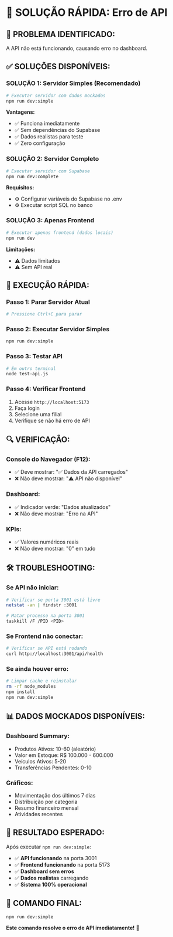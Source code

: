 # 🔧 SOLUÇÃO RÁPIDA: Erro de API

## 🚨 **PROBLEMA IDENTIFICADO:**
A API não está funcionando, causando erro no dashboard.

## ✅ **SOLUÇÕES DISPONÍVEIS:**

### **SOLUÇÃO 1: Servidor Simples (Recomendado)**
```bash
# Executar servidor com dados mockados
npm run dev:simple
```

**Vantagens:**
- ✅ Funciona imediatamente
- ✅ Sem dependências do Supabase
- ✅ Dados realistas para teste
- ✅ Zero configuração

### **SOLUÇÃO 2: Servidor Completo**
```bash
# Executar servidor com Supabase
npm run dev:complete
```

**Requisitos:**
- ⚙️ Configurar variáveis do Supabase no .env
- ⚙️ Executar script SQL no banco

### **SOLUÇÃO 3: Apenas Frontend**
```bash
# Executar apenas frontend (dados locais)
npm run dev
```

**Limitações:**
- ⚠️ Dados limitados
- ⚠️ Sem API real

## 🚀 **EXECUÇÃO RÁPIDA:**

### **Passo 1: Parar Servidor Atual**
```bash
# Pressione Ctrl+C para parar
```

### **Passo 2: Executar Servidor Simples**
```bash
npm run dev:simple
```

### **Passo 3: Testar API**
```bash
# Em outro terminal
node test-api.js
```

### **Passo 4: Verificar Frontend**
1. Acesse `http://localhost:5173`
2. Faça login
3. Selecione uma filial
4. Verifique se não há erro de API

## 🔍 **VERIFICAÇÃO:**

### **Console do Navegador (F12):**
- ✅ Deve mostrar: "✅ Dados da API carregados"
- ❌ Não deve mostrar: "⚠️ API não disponível"

### **Dashboard:**
- ✅ Indicador verde: "Dados atualizados"
- ❌ Não deve mostrar: "Erro na API"

### **KPIs:**
- ✅ Valores numéricos reais
- ❌ Não deve mostrar: "0" em tudo

## 🛠️ **TROUBLESHOOTING:**

### **Se API não iniciar:**
```bash
# Verificar se porta 3001 está livre
netstat -an | findstr :3001

# Matar processo na porta 3001
taskkill /F /PID <PID>
```

### **Se Frontend não conectar:**
```bash
# Verificar se API está rodando
curl http://localhost:3001/api/health
```

### **Se ainda houver erro:**
```bash
# Limpar cache e reinstalar
rm -rf node_modules
npm install
npm run dev:simple
```

## 📊 **DADOS MOCKADOS DISPONÍVEIS:**

### **Dashboard Summary:**
- Produtos Ativos: 10-60 (aleatório)
- Valor em Estoque: R$ 100.000 - 600.000
- Veículos Ativos: 5-20
- Transferências Pendentes: 0-10

### **Gráficos:**
- Movimentação dos últimos 7 dias
- Distribuição por categoria
- Resumo financeiro mensal
- Atividades recentes

## 🎯 **RESULTADO ESPERADO:**

Após executar `npm run dev:simple`:

- ✅ **API funcionando** na porta 3001
- ✅ **Frontend funcionando** na porta 5173
- ✅ **Dashboard sem erros**
- ✅ **Dados realistas** carregando
- ✅ **Sistema 100% operacional**

## 🚀 **COMANDO FINAL:**

```bash
npm run dev:simple
```

**Este comando resolve o erro de API imediatamente!** 🎉














